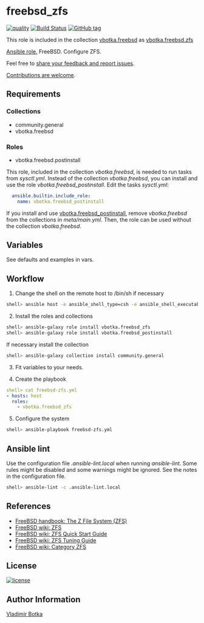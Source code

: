 # freebsd_zfs

[![quality](https://img.shields.io/ansible/quality/27910)](https://galaxy.ansible.com/vbotka/freebsd_zfs)
[![Build Status](https://app.travis-ci.com/vbotka/ansible-freebsd-zfs.svg?branch=master)](https://app.travis-ci.com/vbotka/ansible-freebsd-zfs)
[![GitHub tag](https://img.shields.io/github/v/tag/vbotka/ansible-freebsd-zfs)](https://github.com/vbotka/ansible-freebsd-zfs/tags)

This role is included in the collection [vbotka.freebsd](https://galaxy.ansible.com/ui/repo/published/vbotka/freebsd/) as [vbotka.freebsd.zfs](https://galaxy.ansible.com/ui/repo/published/vbotka/freebsd/content/role/zfs)

[Ansible role.](https://galaxy.ansible.com/vbotka/freebsd_zfs/) FreeBSD. Configure ZFS.

Feel free to [share your feedback and report issues](https://github.com/vbotka/ansible-freebsd-zfs/issues).

[Contributions are welcome](https://github.com/firstcontributions/first-contributions).


## Requirements

### Collections

* community.general
* vbotka.freebsd

### Roles

* vbotka.freebsd.postinstall

This role, included in the collection *vbotka.freebsd*, is needed to run tasks from
*sysctl.yml*. Instead of the collection *vbotka.freebsd*, you can install and use the role
*vbotka.freebsd_postinstall*. Edit the tasks *sysctl.yml*:

```yaml
  ansible.builtin.include_role:
    name: vbotka.freebsd_postinstall
```

If you install and use
[vbotka.freebsd_postinstall](https://galaxy.ansible.com/vbotka/freebsd_postinstall), remove
*vbotka.freebsd* from the collections in *meta/main.yml*. Then, the role can be used without the
collection *vbotka.freebsd*.


## Variables

See defaults and examples in vars.


## Workflow

1) Change the shell on the remote host to /bin/sh if necessary

```bash
shell> ansible host -e ansible_shell_type=csh -e ansible_shell_executable=/bin/csh -a 'sudo pw usermod user -s /bin/sh'
```

2) Install the roles and collections

```bash
shell> ansible-galaxy role install vbotka.freebsd_zfs
shell> ansible-galaxy role install vbotka.freebsd_postinstall
```

If necessary install the collection

```bash
shell> ansible-galaxy collection install community.general
```

3) Fit variables to your needs.

4) Create the playbook

```yaml
shell> cat freebsd-zfs.yml
- hosts: host
  roles:
    - vbotka.freebsd_zfs
```

5) Configure the system

```bash
shell> ansible-playbook freebsd-zfs.yml
```


## Ansible lint

Use the configuration file *.ansible-lint.local* when running
*ansible-lint*. Some rules might be disabled and some warnings might
be ignored. See the notes in the configuration file.

```bash
shell> ansible-lint -c .ansible-lint.local
```


## References

- [FreeBSD handbook: The Z File System (ZFS)](https://docs.freebsd.org/en/books/handbook/zfs/)
- [FreeBSD wiki: ZFS](https://wiki.freebsd.org/ZFS)
- [FreeBSD wiki: ZFS Quick Start Guide](https://wiki.freebsd.org/ZFSQuickStartGuide)
- [FreeBSD wiki: ZFS Tuning Guide](https://wiki.freebsd.org/ZFSTuningGuide)
- [FreeBSD wiki: Category ZFS](https://wiki.freebsd.org/CategoryZfs)


## License

[![license](https://img.shields.io/badge/license-BSD-red.svg)](https://www.freebsd.org/doc/en/articles/bsdl-gpl/article.html)


## Author Information

[Vladimir Botka](https://botka.info)
